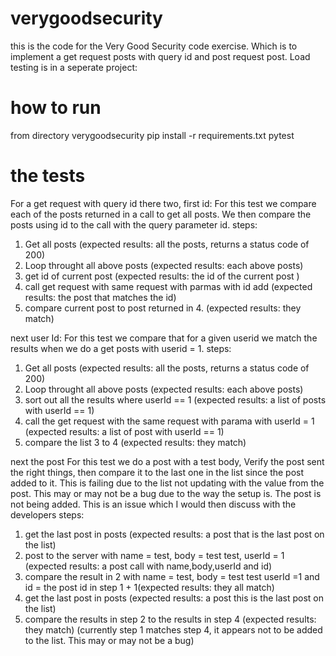 # verygoodsecurity
this is the code for the Very Good Security code exercise.  Which is to implement a get request posts with query id and post request post.  Load testing is in a seperate project:

# how to run
from directory verygoodsecurity
pip install -r requirements.txt
pytest

# the tests
For a get request with query id there two, first id:
For this test we compare each of the posts returned in a call to get all posts.  We then compare the posts using id to the call with the query parameter id.
steps:
1) Get all posts (expected results: all the posts, returns a status code of 200)
2) Loop throught all above posts (expected results: each above posts)
3) get id of current post (expected results: the id of the current post )
4) call get request with same request with parmas with id add (expected results: the post that matches the id)
5) compare current post to post returned in 4. (expected results: they match)

next user Id:
For this test we compare that for a given userid we match the results when we do a get posts with userid = 1.
steps:
1) Get all posts (expected results: all the posts, returns a status code of 200)
2) Loop throught all above posts (expected results: each above posts)
3) sort out all the results where userId == 1 (expected results: a list of posts with  userId == 1)
4) call the get request with the same request with parama with userId = 1 (expected results: a list of post with userId == 1)
5) compare the list 3 to 4 (expected results: they match)

next the post
For this test we do a post with a test body,  Verify the post sent the right things, then compare it to the last one in the list since the post added to it.  This is failing due to the list not updating with the value from the post.  This may or may not be a bug due to the way the setup is.  The post is not being added.  This is an issue which I would then discuss with the developers
steps:
1) get the last post in posts (expected results: a post that is the last post on the list)
2) post to the server with name = test, body = test test, userId = 1 (expected results: a post call with name,body,userId and id)
3) compare the result in 2 with name = test, body = test test userId =1 and id = the post id in step 1 + 1(expected results: they all match)
4) get the last post in posts (expected results: a post this is the last post on the list)
5) compare the results in step 2 to the results in step 4 (expected results: they match) (currently step 1 matches step 4, it appears not to be added to the list.  This may or may not be a bug)